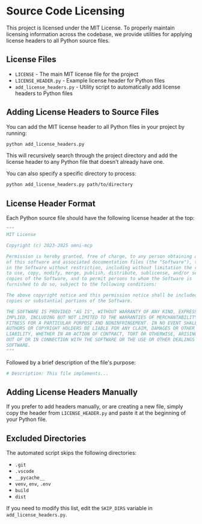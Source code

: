 # Source Code Licensing

This project is licensed under the MIT License. To properly maintain licensing information across the codebase, we provide utilities for applying license headers to all Python source files.

## License Files

- `LICENSE` - The main MIT license file for the project
- `LICENSE_HEADER.py` - Example license header for Python files
- `add_license_headers.py` - Utility script to automatically add license headers to Python files

## Adding License Headers to Source Files

You can add the MIT license header to all Python files in your project by running:

```bash
python add_license_headers.py
```

This will recursively search through the project directory and add the license header to any Python file that doesn't already have one.

You can also specify a specific directory to process:

```bash
python add_license_headers.py path/to/directory
```

## License Header Format

Each Python source file should have the following license header at the top:

```python
"""
MIT License

Copyright (c) 2023-2025 omni-mcp

Permission is hereby granted, free of charge, to any person obtaining a copy
of this software and associated documentation files (the "Software"), to deal
in the Software without restriction, including without limitation the rights
to use, copy, modify, merge, publish, distribute, sublicense, and/or sell
copies of the Software, and to permit persons to whom the Software is
furnished to do so, subject to the following conditions:

The above copyright notice and this permission notice shall be included in all
copies or substantial portions of the Software.

THE SOFTWARE IS PROVIDED "AS IS", WITHOUT WARRANTY OF ANY KIND, EXPRESS OR
IMPLIED, INCLUDING BUT NOT LIMITED TO THE WARRANTIES OF MERCHANTABILITY,
FITNESS FOR A PARTICULAR PURPOSE AND NONINFRINGEMENT. IN NO EVENT SHALL THE
AUTHORS OR COPYRIGHT HOLDERS BE LIABLE FOR ANY CLAIM, DAMAGES OR OTHER
LIABILITY, WHETHER IN AN ACTION OF CONTRACT, TORT OR OTHERWISE, ARISING FROM,
OUT OF OR IN CONNECTION WITH THE SOFTWARE OR THE USE OR OTHER DEALINGS IN THE
SOFTWARE.
"""
```

Followed by a brief description of the file's purpose:

```python
# Description: This file implements...
```

## Adding License Headers Manually

If you prefer to add headers manually, or are creating a new file, simply copy the header from `LICENSE_HEADER.py` and paste it at the beginning of your Python file.

## Excluded Directories

The automated script skips the following directories:
- `.git`
- `.vscode`
- `__pycache__`
- `venv`, `env`, `.env`
- `build`
- `dist`

If you need to modify this list, edit the `SKIP_DIRS` variable in `add_license_headers.py`. 
